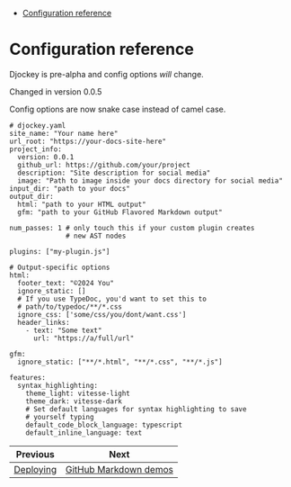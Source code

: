 <!--
  DO NOT EDIT THIS FILE DIRECTLY!
  It is generated by djockey.
-->
- [Configuration reference](../basics/configuration.md#config-reference)

<div id="config-reference" class="section" id="config-reference">

# Configuration reference

<div class="caution" tag="aside">

Djockey is pre-alpha and config options *will* change.

</div>

<div class="version-modified changed-in-version">

Changed in version 0.0.5

Config options are now snake case instead of camel case.

</div>

```
# djockey.yaml
site_name: "Your name here"
url_root: "https://your-docs-site-here"
project_info:
  version: 0.0.1
  github_url: https://github.com/your/project
  description: "Site description for social media"
  image: "Path to image inside your docs directory for social media"
input_dir: "path to your docs"
output_dir:
  html: "path to your HTML output"
  gfm: "path to your GitHub Flavored Markdown output"

num_passes: 1 # only touch this if your custom plugin creates
              # new AST nodes

plugins: ["my-plugin.js"]

# Output-specific options
html:
  footer_text: "©2024 You"
  ignore_static: []
  # If you use TypeDoc, you'd want to set this to
  # path/to/typedoc/**/*.css
  ignore_css: ['some/css/you/dont/want.css']
  header_links:
    - text: "Some text"
      url: "https://a/full/url"

gfm:
  ignore_static: ["**/*.html", "**/*.css", "**/*.js"]

features:
  syntax_highlighting:
    theme_light: vitesse-light
    theme_dark: vitesse-dark
    # Set default languages for syntax highlighting to save
    # yourself typing
    default_code_block_language: typescript
    default_inline_language: text
```

</div>


| Previous | Next |
| - | - |
| [Deploying](../basics/deploying.md) | [GitHub Markdown demos](../features/gfm.md) |